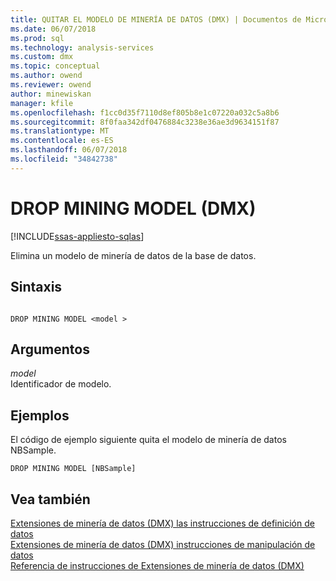 ```yaml
---
title: QUITAR EL MODELO DE MINERÍA DE DATOS (DMX) | Documentos de Microsoft
ms.date: 06/07/2018
ms.prod: sql
ms.technology: analysis-services
ms.custom: dmx
ms.topic: conceptual
ms.author: owend
ms.reviewer: owend
author: minewiskan
manager: kfile
ms.openlocfilehash: f1cc0d35f7110d8ef805b8e1c07220a032c5a8b6
ms.sourcegitcommit: 8f0faa342df0476884c3238e36ae3d9634151f87
ms.translationtype: MT
ms.contentlocale: es-ES
ms.lasthandoff: 06/07/2018
ms.locfileid: "34842738"
---
```

# <a name="drop-mining-model-dmx"></a>DROP MINING MODEL (DMX)
[!INCLUDE[ssas-appliesto-sqlas](../includes/ssas-appliesto-sqlas.md)]

  Elimina un modelo de minería de datos de la base de datos.  
  
## <a name="syntax"></a>Sintaxis  
  
```  
  
DROP MINING MODEL <model >  
```  
  
## <a name="arguments"></a>Argumentos  
 *model*  
 Identificador de modelo.  
  
## <a name="examples"></a>Ejemplos  
 El código de ejemplo siguiente quita el modelo de minería de datos NBSample.  
  
```  
DROP MINING MODEL [NBSample]  
```  
  
## <a name="see-also"></a>Vea también  
 [Extensiones de minería de datos &#40;DMX&#41; las instrucciones de definición de datos](../dmx/dmx-statements-data-definition.md)   
 [Extensiones de minería de datos &#40;DMX&#41; instrucciones de manipulación de datos](../dmx/dmx-statements-data-manipulation.md)   
 [Referencia de instrucciones de Extensiones de minería de datos &#40;DMX&#41;](../dmx/data-mining-extensions-dmx-statements.md)  
  
  
